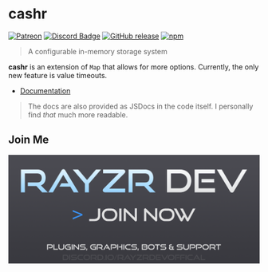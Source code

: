 # cashr
[![Patreon](http://ionicabizau.github.io/badges/patreon.svg)](https://patreon.com/Rayzr522)
[![Discord Badge](https://discordapp.com/api/guilds/282207139752050688/embed.png)](https://discord.io/rayzrdevofficial)
[![GitHub release](https://img.shields.io/github/release/Rayzr522/cashr.svg)](https://github.com/Rayzr522/cashr)
[![npm](https://img.shields.io/npm/dt/cashr.svg)](https://www.npmjs.com/package/cashr)

> A configurable in-memory storage system

**cashr** is an extension of `Map` that allows for more options. Currently, the only new feature is value timeouts.

- [Documentation](DOCS.md)
> The docs are also provided as JSDocs in the code itself. I personally find *that* much more readable.

## Join Me
[![Discord Badge](https://github.com/Rayzr522/ProjectResources/raw/master/RayzrDev/badge-small.png)](https://discord.gg/HRfGECW)
